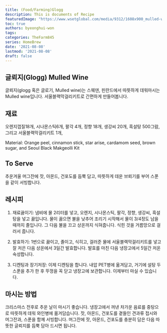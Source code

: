 ```yaml
---
title: (Food/Farming)Glogg
description: This is documents of Recipe 
featuredImage: "https://www.wsetglobal.com/media/9312/1608x900_mulled-wine.jpg"
toc: true
authors: byeonghui-won
tags:
categories: TheFarm845
series: HomeBrew
date: '2021-08-08'
lastmod: '2021-08-08'
draft: false
---
```


## 글뢰지(Glogg) Mulled Wine

글뢰지(glogg 혹은 글로기, Mulled wine)는 스웨덴, 핀란드에서 따뜻하게 데워마시는 Mulled wine입니다. 서울블랙막걸리키트로 간편하게 만들어봅니다. 

## 재료
오렌지껍질18개, 시나몬스틱6개, 팔각 4개, 정향 18개, 생강씨 20개, 흑설탕 500그람, 그리고 서울블랙막걸리키트 1개, 

Material: Orange peel, cinnamon stick, star arise, cardamom seed, brown sugar, and Seoul Black Makgeolli Kit

## To Serve

추운겨울 머그잔에 잣, 아몬드, 건포도를 듬뿍 담고, 따뜻하게 데운 브뢰기를 부어 스푼을 같이 서빙합니다. 

## 레시피

1. 재료끓이기: 냄비에 물 2리터를 넣고, 오렌지, 시나몬스틱, 팔각, 정향, 생강씨, 흑설탕을 넣고 끓입니다. 물이 끓으면 불을 낮추어 조리기 시작해서 물이 3/4정도 남을 때까지 졸입니다. 그 다음 불을 끄고 상온까지 식혀줍니다. 식힌 것을 거름망으로 걸러서 줍니다.

2. 발효하기: 
1번으로 끓이고, 졸이고, 식히고, 걸러준 물에 서울블랙막걸리키트를 넣고 잘 저은 다음 상온에서 3일간 발효합니다.  발효를 마친 다음 냉장고에서 5일간 저온숙성합니다. 

3. 디켄팅과 장기저장:
이제 디켄팅을 합니다. 내압 PET병에 옮겨담고, 거기에 설탕 두스푼을 추가 한 후 뚜껑을 꼭 닫고 냉장고에 보관합니다. 이제부터 마실 수 있습니다.

## 마시는 방법

크리스마스 전후로 추운 날이 마시기 좋습니다. 냉장고에서 꺼낸 차가운 음료를 중탕으로 따뜻하게 데워 와인병에 옮겨담습니다. 잣, 아몬드, 건포도를 곁들인 견과류 접시와 머그잔과, 스푼을 함께 서빙합니다. 머그잔에 잣, 아몬드, 건포도를 충분히 담은 다음 따뜻한 글뢰지를 듬뿍 담아 드시면 됩니다. 
